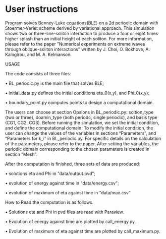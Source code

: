 # User instructions

Program solves Benney-Luke equations(BLE) on a 2d periodic domain
with Stoermer-Verlet scheme derived by variational approach.
This simulation shows two or three-line-soliton interaction to produce a four or eight times higher splash than an initial height of each soliton. 
For more information, please refer to the paper "Numerical experiments on extreme waves through
oblique-soliton interactions" written by J. Choi, O. Bokhove, A. Kalogirou, and M. A. Kelmanson.

USAGE

The code consists of three files:

• BL_periodic.py is the main file that solves BLE;

• initial_data.py defines the initial conditions eta_0(x,y), and Phi_0(x,y);

• boundary_point.py computes points to design a computational domain.

The users can choose at section Opsions in BL_periodic.py: soltion_type (two or three), doamin_type (both periodc, single periodic), and basis type (CG1, CG2, CG3). Before running the simulation, we set the initial condition, and define the computational domain. To modify the initial condition, the user can change the values of the variables in sections “Parameters”, and “Parameters for k_i” in BL_periodic.py.
For specific details on the calculation of the parameters, please refer to the paper. After setting the variables, 
the periodic domain corresponding to the chosen parameters is created in section “Mesh”.  

After the computation is finished, three sets of data are produced:

• solutions eta and Phi in "data/output.pvd";

• evolution of energy against time in "data/energy.csv";

• evolution of maximum of eta against time in "data/max.csv"

How to Read the computation is as follows.

• Solutions eta and Phi in pvd files are read with Paraview.

• Evolution of energy against time are plotted by call_energy.py.

• Evolution of maximum of eta against time are plotted by call_maximum.py.

